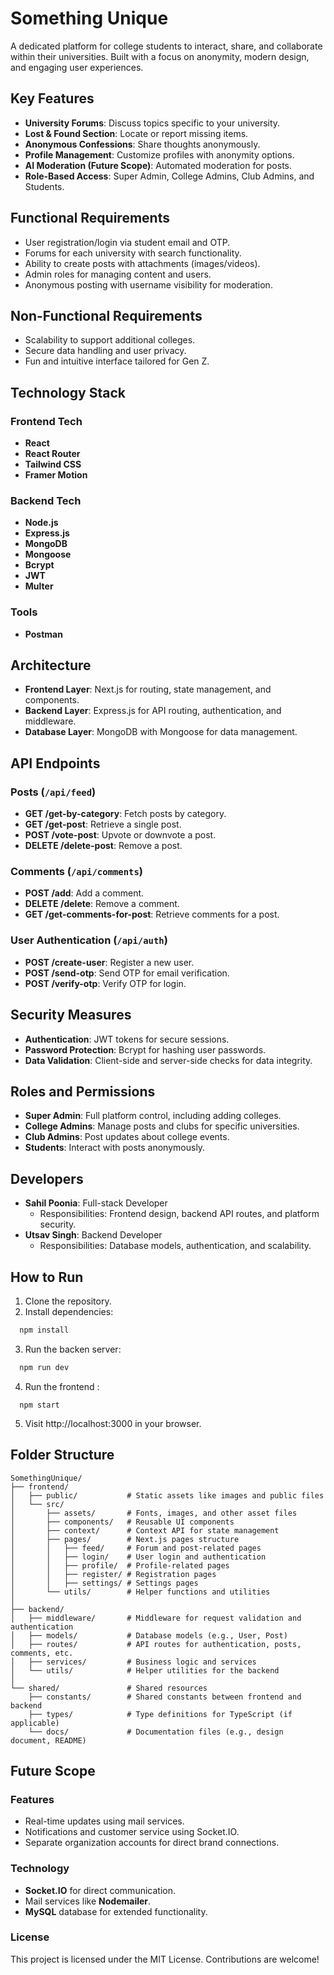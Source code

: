 # Something Unique

A dedicated platform for college students to interact, share, and collaborate within their universities. Built with a focus on anonymity, modern design, and engaging user experiences.

## Key Features

- **University Forums**: Discuss topics specific to your university.
- **Lost & Found Section**: Locate or report missing items.
- **Anonymous Confessions**: Share thoughts anonymously.
- **Profile Management**: Customize profiles with anonymity options.
- **AI Moderation (Future Scope)**: Automated moderation for posts.
- **Role-Based Access**: Super Admin, College Admins, Club Admins, and Students.

## Functional Requirements

- User registration/login via student email and OTP.
- Forums for each university with search functionality.
- Ability to create posts with attachments (images/videos).
- Admin roles for managing content and users.
- Anonymous posting with username visibility for moderation.

## Non-Functional Requirements

- Scalability to support additional colleges.
- Secure data handling and user privacy.
- Fun and intuitive interface tailored for Gen Z.

## Technology Stack

### Frontend Tech
- **React**
- **React Router**
- **Tailwind CSS**
- **Framer Motion**

### Backend Tech
- **Node.js**
- **Express.js**
- **MongoDB**
- **Mongoose**
- **Bcrypt**
- **JWT**
- **Multer**

### Tools
- **Postman**

## Architecture

- **Frontend Layer**: Next.js for routing, state management, and components.
- **Backend Layer**: Express.js for API routing, authentication, and middleware.
- **Database Layer**: MongoDB with Mongoose for data management.

## API Endpoints

### Posts (`/api/feed`)
- **GET /get-by-category**: Fetch posts by category.
- **GET /get-post**: Retrieve a single post.
- **POST /vote-post**: Upvote or downvote a post.
- **DELETE /delete-post**: Remove a post.

### Comments (`/api/comments`)
- **POST /add**: Add a comment.
- **DELETE /delete**: Remove a comment.
- **GET /get-comments-for-post**: Retrieve comments for a post.

### User Authentication (`/api/auth`)
- **POST /create-user**: Register a new user.
- **POST /send-otp**: Send OTP for email verification.
- **POST /verify-otp**: Verify OTP for login.

## Security Measures

- **Authentication**: JWT tokens for secure sessions.
- **Password Protection**: Bcrypt for hashing user passwords.
- **Data Validation**: Client-side and server-side checks for data integrity.

## Roles and Permissions

- **Super Admin**: Full platform control, including adding colleges.
- **College Admins**: Manage posts and clubs for specific universities.
- **Club Admins**: Post updates about college events.
- **Students**: Interact with posts anonymously.

## Developers

- **Sahil Poonia**: Full-stack Developer
  - Responsibilities: Frontend design, backend API routes, and platform security.
- **Utsav Singh**: Backend Developer
  - Responsibilities: Database models, authentication, and scalability.

## How to Run

1. Clone the repository.
2. Install dependencies:
  ```bash
    npm install
  ```
3. Run the backen server:
  ```bash
    npm run dev
  ```
4. Run the frontend :
  ```
    npm start
  ```
5. Visit http://localhost:3000 in your browser.

## Folder Structure 
```
SomethingUnique/
├── frontend/             
│   ├── public/           # Static assets like images and public files
│   └── src/
│       ├── assets/       # Fonts, images, and other asset files
│       ├── components/   # Reusable UI components
│       ├── context/      # Context API for state management
│       ├── pages/        # Next.js pages structure
│       │   ├── feed/     # Forum and post-related pages
│       │   ├── login/    # User login and authentication
│       │   ├── profile/  # Profile-related pages
│       │   ├── register/ # Registration pages
│       │   ├── settings/ # Settings pages
│       └── utils/        # Helper functions and utilities
│
├── backend/              
│   ├── middleware/       # Middleware for request validation and authentication
│   ├── models/           # Database models (e.g., User, Post)
│   ├── routes/           # API routes for authentication, posts, comments, etc.
│   ├── services/         # Business logic and services
│   └── utils/            # Helper utilities for the backend
│
└── shared/               # Shared resources
    ├── constants/        # Shared constants between frontend and backend
    ├── types/            # Type definitions for TypeScript (if applicable)
    └── docs/             # Documentation files (e.g., design document, README)
```

## Future Scope

### Features
- Real-time updates using mail services.
- Notifications and customer service using Socket.IO.
- Separate organization accounts for direct brand connections.

### Technology
- **Socket.IO** for direct communication.
- Mail services like **Nodemailer**.
- **MySQL** database for extended functionality.


### License
This project is licensed under the MIT License. Contributions are welcome!
